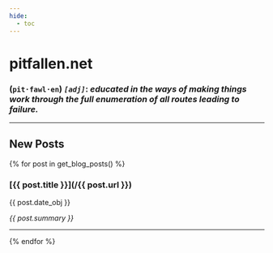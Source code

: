 ```yaml
---
hide:
  - toc
---
```


# pitfallen.net

### (`pit·fawl·en`) *`[adj]`*: *educated in the ways of making things work through the full enumeration of all routes leading to failure.*

---

## New Posts
{% for post in get_blog_posts() %}
### [{{ post.title }}](/{{ post.url }})
{{ post.date_obj }}

*{{ post.summary }}*

---
{% endfor %}